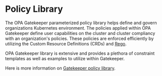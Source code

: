 # Policy Library

The OPA Gatekeeper parameterized policy library helps define and govern organizations Kubernetes environment. The policies applied within OPA Gatekeeper define user capabilities on the cluster 
and cluster compliancy with an organization's policies. These policies are enforced efficiently by utilizing the Custom Resource Definitions (CRDs) and [Rego](https://www.openpolicyagent.org/docs/latest/policy-language/).

OPA Gatekeeper library is extensive and provides a plethora of constraint templates as well as examples to utilize within Gatekeeper.

Here is more information on [Gatekeeper policy library](https://github.com/open-policy-agent/gatekeeper-library).